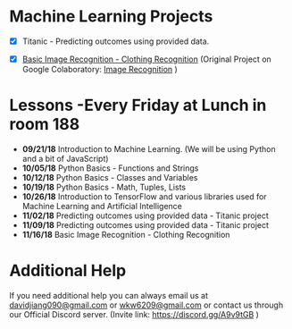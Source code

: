 Machine Learning Projects
=============
- [x] Titanic - Predicting outcomes using provided data.
- [x] [Basic Image Recognition - Clothing Recognition](https://github.com/BellaireCompSci/Machine-Learning/blob/master/ImageRecognition.py) (Original Project on Google Colaboratory: [Image Recognition](https://colab.research.google.com/drive/1tPshsCCquGQZS3zTWFUQtCk0l09xSkJB) )




Lessons -Every Friday at Lunch in room 188
=============
- **09/21/18** Introduction to Machine Learning. (We will be using Python and a bit of JavaScript)
- **10/05/18** Python Basics - Functions and Strings
- **10/12/18** Python Basics - Classes and Variables
- **10/19/18** Python Basics - Math, Tuples, Lists
- **10/26/18** Introduction to TensorFlow and various libraries used for Machine Learning and Artificial Intelligence
- **11/02/18** Predicting outcomes using provided data - Titanic project
- **11/09/18** Predicting outcomes using provided data - Titanic project
- **11/16/18** Basic Image Recognition - Clothing Recognition


Additional Help
=============
If you need additional help you can always email us at davidjiang090@gmail.com or wkw6209@gmail.com 
or contact us through our Official Discord server. (Invite link: https://discord.gg/A9v9tGB )
